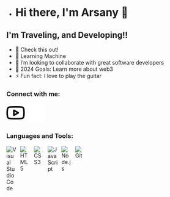 - # Hi there, I'm Arsany 👋 

## I'm Traveling, and Developing!!

- 🔭 Check this out!
- 🌱 Learning Machine
- 👯 I’m looking to collaborate with great software developers
- 🥅 2024 Goals: Learn more about web3
- ⚡ Fun fact: I love to play the guitar

### Connect with me:

[![website](./img/youtube-light.svg)](https://youtube.com/channel/UCEmePNZSeWH1F8uM0YEppuA#gh-light-mode-only)
[![website](./img/youtube-dark.svg)](https://youtube.com/channel/UCEmePNZSeWH1F8uM0YEppuA#gh-dark-mode-only)


### Languages and Tools:

<img align="left" alt="Visual Studio Code" width="26px" src="https://cdn.jsdelivr.net/gh/devicons/devicon/icons/vscode/vscode-original.svg" style="padding-right:10px;" />
<img align="left" alt="HTML5" width="26px" src="https://cdn.jsdelivr.net/gh/devicons/devicon/icons/html5/html5-original.svg" style="padding-right:10px;" />
<img align="left" alt="CSS3" width="26px" src="https://cdn.jsdelivr.net/gh/devicons/devicon/icons/css3/css3-original.svg" style="padding-right:10px;" />
<img align="left" alt="JavaScript" width="26px" src="https://cdn.jsdelivr.net/gh/devicons/devicon/icons/javascript/javascript-original.svg" style="padding-right:10px;" />
<img align="left" alt="Node.js" width="26px" src="https://cdn.jsdelivr.net/gh/devicons/devicon/icons/nodejs/nodejs-original.svg" style="padding-right:10px;" />
<img align="left" alt="Git" width="26px" src="https://cdn.jsdelivr.net/gh/devicons/devicon/icons/git/git-original.svg" style="padding-right:10px;" />

<br />
<br />


<!---
ArsanyGirgis/ArsanyGirgis is a ✨ special ✨ repository because its `README.md` (this file) appears on your GitHub profile.
You can click the Preview link to take a look at your changes.
--->
